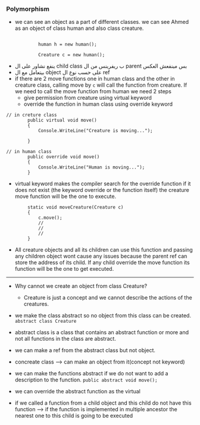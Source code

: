 ### Polymorphism 
- we can see an object as a part of different classes. we can see Ahmed as an object of class human and also class creature.
```

            human h = new human();

            Creature c = new human();
```
- ينفع نشاور على ال child class ب ريفرينس من ال parent بس مينفعش العكس
- بيتعامل مع ال object على حسب نوع ال ref
- if there are 2 move functions one in human class and the other in creature class, calling move by ```c``` will call the function from creature. If we need to call the move function from human we need 2 steps 
	- give permission from creature using virtual keyword
	- override the function in human class using override keyword
```
// in creture class
        public virtual void move()
        {
            Console.WriteLine("Creature is moving...");

        }
```

```
// in human class
        public override void move() 
        {
            Console.WriteLine("Human is moving...");
        }
```

- virtual keyword makes the compiler search for the override function if it does not exist (the keyword override or the function itself) the creature move function will be the one to execute.

```
        static void moveCreature(Creature c)
        {
            c.move();
            //
            //
            //
        }
```
- All creature objects and all its children can use this function and passing any children object wont cause any issues because the parent ref can store the address of its child. If any child override the move function its function will be the one to get executed.
--- 
- Why cannot we create an object from class Creature?
	-  Creature is just a concept and we cannot describe the actions of the creatures.

- we make the class abstract so no object from this class can be created. 
``` abstract class Creature ```
- abstract class is a class that contains an abstract function or more and not all functions in the class are abstract.
- we can make a ref from the abstract class but not object.

- concreate class --> can make an object from it(concept not keyword)

- we can make the functions abstract if we do not want to add a description to the function.  ```public abstract void move();```
- we can override the abstract function as the virtual

- if we called a function from a child object and this child do not have this function --> if the function is implemented in multiple ancestor the nearest one to this child is going to be executed 

